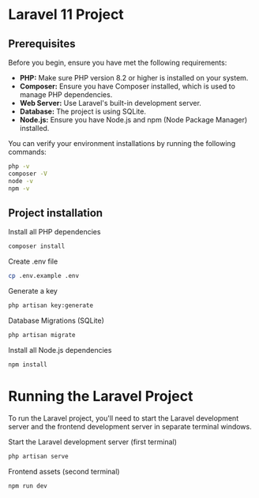 
# Laravel 11 Project

## Prerequisites

Before you begin, ensure you have met the following requirements:

- **PHP:** Make sure PHP version 8.2 or higher is installed on your system. 
- **Composer:** Ensure you have Composer installed, which is used to manage PHP dependencies.
- **Web Server:** Use Laravel's built-in development server.
- **Database:** The project is using SQLite.
- **Node.js:** Ensure you have Node.js and npm (Node Package Manager) installed.

You can verify your environment installations by running the following commands:

```bash
php -v
composer -V
node -v
npm -v
```


## Project installation

Install all PHP dependencies

```bash
composer install
```

Create .env file

```bash
cp .env.example .env
```

Generate a key

```bash
php artisan key:generate
```

Database Migrations (SQLite)

```bash
php artisan migrate
```

Install all Node.js dependencies

```bash
npm install
```

# Running the Laravel Project

To run the Laravel project, you'll need to start the Laravel development server and the frontend development server in separate terminal windows.

Start the Laravel development server (first terminal)

```bash
php artisan serve
```

Frontend assets (second terminal) 

```bash
npm run dev
```



